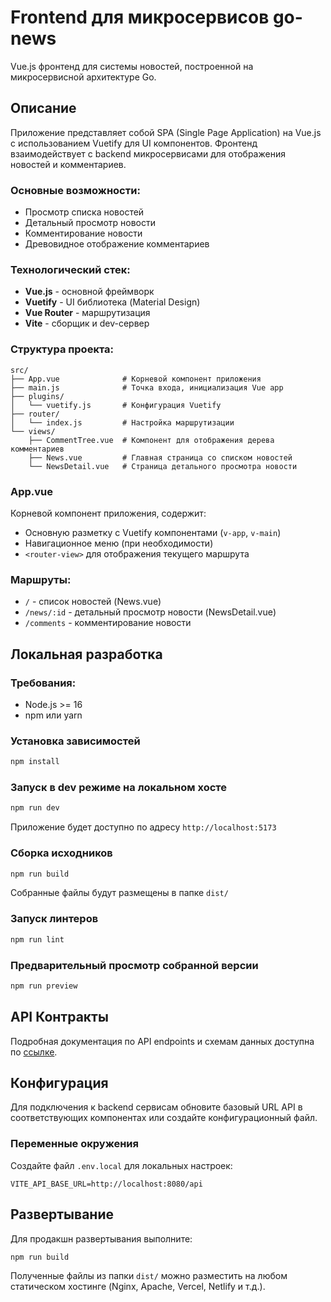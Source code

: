 # Frontend для микросервисов go-news

Vue.js фронтенд для системы новостей, построенной на микросервисной архитектуре Go.

## Описание

Приложение представляет собой SPA (Single Page Application) на Vue.js с использованием Vuetify для UI компонентов. Фронтенд взаимодействует с backend микросервисами для отображения новостей и комментариев.

### Основные возможности:
- Просмотр списка новостей
- Детальный просмотр новости
- Комментирование новости
- Древовидное отображение комментариев

### Технологический стек:
- **Vue.js** - основной фреймворк
- **Vuetify** - UI библиотека (Material Design)
- **Vue Router** - маршрутизация
- **Vite** - сборщик и dev-сервер

### Структура проекта:
```
src/
├── App.vue              # Корневой компонент приложения
├── main.js              # Точка входа, инициализация Vue app
├── plugins/
│   └── vuetify.js       # Конфигурация Vuetify
├── router/
│   └── index.js         # Настройка маршрутизации
└── views/
    ├── CommentTree.vue  # Компонент для отображения дерева комментариев
    ├── News.vue         # Главная страница со списком новостей
    └── NewsDetail.vue   # Страница детального просмотра новости
```

### App.vue
Корневой компонент приложения, содержит:
- Основную разметку с Vuetify компонентами (`v-app`, `v-main`)
- Навигационное меню (при необходимости)
- `<router-view>` для отображения текущего маршрута

### Маршруты:
- `/` - список новостей (News.vue)
- `/news/:id` - детальный просмотр новости (NewsDetail.vue)
- `/comments` - комментирование новости

## Локальная разработка

### Требования:
- Node.js >= 16
- npm или yarn

### Установка зависимостей
```bash
npm install
```

### Запуск в dev режиме на локальном хосте
```bash
npm run dev
```
Приложение будет доступно по адресу `http://localhost:5173`

### Сборка исходников
```bash
npm run build
```
Собранные файлы будут размещены в папке `dist/`

### Запуск линтеров
```bash
npm run lint
```

### Предварительный просмотр собранной версии
```bash
npm run preview
```

## API Контракты
Подробная документация по API endpoints и схемам данных доступна по [ссылке](../contracts.md).

## Конфигурация

Для подключения к backend сервисам обновите базовый URL API в соответствующих компонентах или создайте конфигурационный файл.

### Переменные окружения
Создайте файл `.env.local` для локальных настроек:
```
VITE_API_BASE_URL=http://localhost:8080/api
```

## Развертывание

Для продакшн развертывания выполните:
```bash
npm run build
```

Полученные файлы из папки `dist/` можно разместить на любом статическом хостинге (Nginx, Apache, Vercel, Netlify и т.д.).